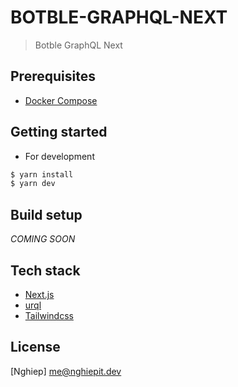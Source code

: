 # BOTBLE-GRAPHQL-NEXT

> Botble GraphQL Next

## Prerequisites

- [Docker Compose](https://docs.docker.com/compose/install)

## Getting started

- For development

```bash
$ yarn install
$ yarn dev
```

## Build setup

_COMING SOON_

## Tech stack

- [Next.js](https://nextjs.org)
- [urql](https://github.com/FormidableLabs/urql)
- [Tailwindcss](https://tailwindcss.com)

## License

[Nghiep] <me@nghiepit.dev>
